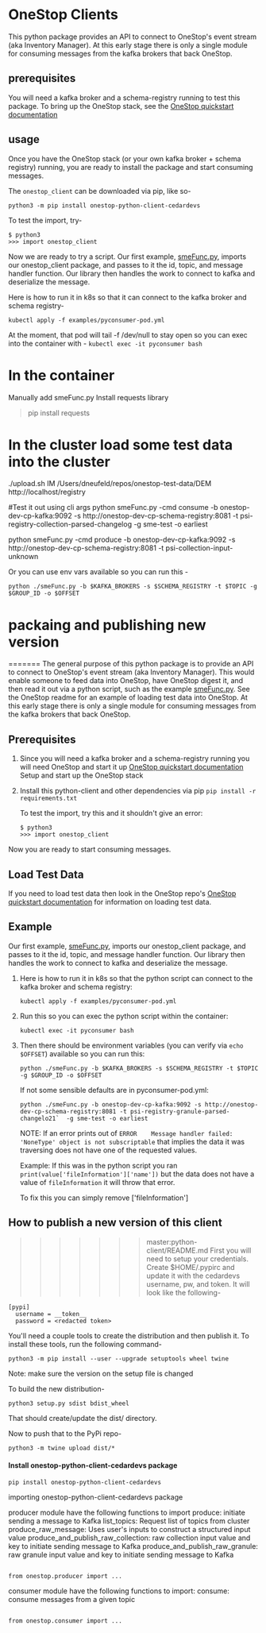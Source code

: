# OneStop Clients

This python package provides an API to connect to OneStop's event stream (aka Inventory Manager). At this early stage there is only a single module for consuming messages from the kafka brokers that back OneStop.

## prerequisites
You will need a kafka broker and a schema-registry running to test this package. To bring up the OneStop stack, see the [OneStop quickstart documentation](https://github.com/cedardevs/onestop/blob/master/docs/developer/quickstart.md#quick-start-kubernetes--helm--skaffold)

## usage
Once you have the OneStop stack (or your own kafka broker + schema registry) running, you are ready to install the package and start consuming messages.

The `onestop_client` can be downloaded via pip, like so-

`python3 -m pip install onestop-python-client-cedardevs`

To test the import, try-

```
$ python3
>>> import onestop_client
```

Now we are ready to try a script. Our first example, [smeFunc.py](#examples/smeFunc.py), imports our onestop_client package, and passes to it the id, topic, and message handler function. Our library then handles the work to connect to kafka and deserialize the message.

Here is how to run it in k8s so that it can connect to the kafka broker and schema registry-
```
kubectl apply -f examples/pyconsumer-pod.yml
```

At the moment, that pod will tail -f /dev/null to stay open so you can exec into the container with -
`
kubectl exec -it pyconsumer bash
`
# In the container
Manually add smeFunc.py
Install requests library
>pip install requests

# In the cluster load some test data into the cluster
./upload.sh IM /Users/dneufeld/repos/onestop-test-data/DEM http://localhost/registry

#Test it out using cli args
python smeFunc.py -cmd consume -b onestop-dev-cp-kafka:9092 -s http://onestop-dev-cp-schema-registry:8081 -t psi-registry-collection-parsed-changelog -g sme-test -o earliest


python smeFunc.py -cmd produce -b onestop-dev-cp-kafka:9092 -s http://onestop-dev-cp-schema-registry:8081 -t psi-collection-input-unknown 

Or you can use env vars available so you can run this -
```
python ./smeFunc.py -b $KAFKA_BROKERS -s $SCHEMA_REGISTRY -t $TOPIC -g $GROUP_ID -o $OFFSET
```

# packaing and publishing new version 
=======
The general purpose of this python package is to provide an API to connect to OneStop's event stream (aka Inventory Manager). 
This would enable someone to feed data into OneStop, have OneStop digest it, and then read it out via a python script, such as the example [smeFunc.py](#examples/smeFunc.py).
See the OneStop readme for an example of loading test data into OneStop.
At this early stage there is only a single module for consuming messages from the kafka brokers that back OneStop.

## Prerequisites
1. Since you will need a kafka broker and a schema-registry running you will need OneStop and start it up
    [OneStop quickstart documentation](https://github.com/cedardevs/onestop/blob/master/docs/developer/quickstart.md#quick-start-kubernetes--helm--skaffold)
    Setup and start up the OneStop stack

2. Install this python-client and other dependencies via pip
    `pip install -r requirements.txt`
    
    To test the import, try this and it shouldn't give an error:
    
    ```
    $ python3
    >>> import onestop_client
    ```

Now you are ready to start consuming messages.

## Load Test Data
If you need to load test data then look in the OneStop repo's [OneStop quickstart documentation](https://github.com/cedardevs/onestop/blob/master/docs/developer/quickstart.md#quick-start-kubernetes--helm--skaffold)
for information on loading test data.

## Example

Our first example, [smeFunc.py](#examples/smeFunc.py), imports our onestop_client package, and passes to it the id, topic, and message handler function. 
Our library then handles the work to connect to kafka and deserialize the message.

1. Here is how to run it in k8s so that the python script can connect to the kafka broker and schema registry:
    ```
    kubectl apply -f examples/pyconsumer-pod.yml
    ```

1. Run this so you can exec the python script within the container:
  
    ```
    kubectl exec -it pyconsumer bash
    ```

1. Then there should be environment variables (you can verify via `echo $OFFSET`) available so you can run this:

    ```
    python ./smeFunc.py -b $KAFKA_BROKERS -s $SCHEMA_REGISTRY -t $TOPIC -g $GROUP_ID -o $OFFSET
    ```

    If not some sensible defaults are in pyconsumer-pod.yml:
    
    ```
    python ./smeFunc.py -b onestop-dev-cp-kafka:9092 -s http://onestop-dev-cp-schema-registry:8081 -t psi-registry-granule-parsed-changelo21`  -g sme-test -o earliest
    ```

    NOTE: 
    If an error prints out of `ERROR    Message handler failed: 'NoneType' object is not subscriptable` that implies the data it was traversing does not have one of the requested values.
    
    Example: If this was in the python script you ran `print(value['fileInformation']['name'])` but the data does not have a value of `fileInformation` it will throw that error.
    
    To fix this you can simply remove ['fileInformation']

## How to publish a new version of this client
>>>>>>> master:python-client/README.md
First you will need to setup your credentials. Create $HOME/.pypirc and update it with the cedardevs username, pw, and token. It will look like the following-
```
[pypi]
  username = __token__
  password = <redacted token>  
```
You'll need a couple tools to create the distribution and then publish it. To install these tools, run the following command-

```
python3 -m pip install --user --upgrade setuptools wheel twine
```
Note: make sure the version on the setup file is changed 

To build the new distribution-
```
python3 setup.py sdist bdist_wheel
```

That should create/update the dist/ directory.

Now to push that to the PyPi repo-

```
python3 -m twine upload dist/*
```

#### Install onestop-python-client-cedardevs package  

```
pip install onestop-python-client-cedardevs
```

importing onestop-python-client-cedardevs package 

producer module have the following functions to import 
    produce: initiate sending a message to Kafka
    list_topics: Request list of topics from cluster
    produce_raw_message: Uses user's inputs to construct a structured input value
    produce_and_publish_raw_collection: raw collection input value and key to initiate sending message to Kafka
    produce_and_publish_raw_granule: raw granule input value and key to initiate sending message to Kafka
    
 ```

from onestop.producer import ... 

```   

consumer module have the following functions to import: 
    consume: consume messages from a given topic 

```

from onestop.consumer import ... 

```   
